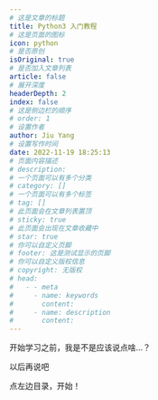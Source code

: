 ```yaml
---
# 这是文章的标题
title: Python3 入门教程 
# 这是页面的图标
icon: python
# 是否原创
isOriginal: true
# 是否加入文章列表
article: false
# 展开深度
headerDepth: 2
index: false
# 这是侧边栏的顺序
# order: 1
# 设置作者
author: Jiu Yang
# 设置写作时间
date: 2022-11-19 18:25:13
# 页面内容描述
# description: 
# 一个页面可以有多个分类
# category: []
# 一个页面可以有多个标签
# tag: []
# 此页面会在文章列表置顶
# sticky: true
# 此页面会出现在文章收藏中
# star: true
# 你可以自定义页脚
# footer: 这是测试显示的页脚
# 你可以自定义版权信息
# copyright: 无版权
# head:
#   - - meta
#     - name: keywords
#       content: 
#     - name: description
#       content: 
---
```


开始学习之前，我是不是应该说点啥...？

以后再说吧

点左边目录，开始！